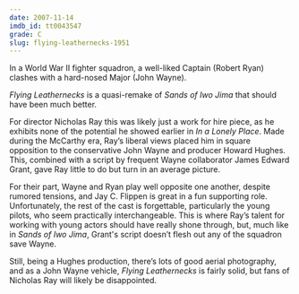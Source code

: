 ```yaml
---
date: 2007-11-14
imdb_id: tt0043547
grade: C
slug: flying-leathernecks-1951
---
```


In a World War II fighter squadron, a well-liked Captain (Robert Ryan) clashes with a hard-nosed Major (John Wayne).

_Flying Leathernecks_ is a quasi-remake of <span data-imdb-id="tt0041841">_Sands of Iwo Jima_</span> that should have been much better.

For director Nicholas Ray this was likely just a work for hire piece, as he exhibits none of the potential he showed earlier in <span data-imdb-id="tt0042593">_In a Lonely Place_</span>. Made during the McCarthy era, Ray’s liberal views placed him in square opposition to the conservative John Wayne and producer Howard Hughes. This, combined with a script by frequent Wayne collaborator James Edward Grant, gave Ray little to do but turn in an average picture.

For their part, Wayne and Ryan play well opposite one another, despite rumored tensions, and Jay C. Flippen is great in a fun supporting role. Unfortunately, the rest of the cast is forgettable, particularly the young pilots, who seem practically interchangeable. This is where Ray’s talent for working with young actors should have really shone through, but, much like in _Sands of Iwo Jima_, Grant's script doesn’t flesh out any of the squadron save Wayne.

Still, being a Hughes production, there’s lots of good aerial photography, and as a John Wayne vehicle, _Flying Leathernecks_ is fairly solid, but fans of Nicholas Ray will likely be disappointed.
